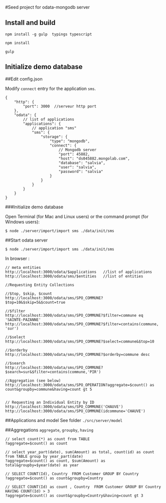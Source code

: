 #Seed project for odata-mongodb server


## Install and build

`npm install -g gulp  typings typescript`

`npm install`

`gulp`

## Initialize demo database

##Edit config.json

Modify `connect` entry for the application `sms`.

```
{
    "http": {
        "port": 3000  //serveur http port
    },
    "odata": {
        // list of applications
        "applications": {
            // application "sms"
            "sms": { 
                "storage": {
                    "type": "mongodb",
                    "connect": {
                        // Mongodb server
                        "port": 45882,
                        "host": "ds045882.mongolab.com",
                        "database": "salvia",
                        "user": "salvia",
                        "password": "salvia"
                    }
                }
            }
        }
    }
}
```

###Initialize demo database

Open Terminal (for Mac and Linux users) or the command prompt (for Windows users):

```
$ node ./server/import/import sms ./data/init/sms
```

##Start odata server
 
```
$ node ./server/import/import sms ./data/init/sms
```
In browser :

```
// meta entities 
http://localhost:3000/odata/$applications   //list of applications
http://localhost:3000/odata/sms/$entities   //list of entities

//Requesting Entity Collections

//$top, $skip, $count
http://localhost:3000/odata/sms/SPO_COMMUNE?$top=10&$skip=5&$count=true

//$filter
http://localhost:3000/odata/sms/SPO_COMMUNE?$filter=commune eq 'SAINTE-PAZANNE'
http://localhost:3000/odata/sms/SPO_COMMUNE?$filter=contains(commune, 'sur')

//$select
http://localhost:3000/odata/sms/SPO_COMMUNE?$select=commune&$top=10

//$orderby
http://localhost:3000/odata/sms/SPO_COMMUNE?$orderby=commune desc

//$search
http://localhost:3000/odata/sms/SPO_COMMUNE?$search=sur&$filter=contains(commune,'PIR')

//Aggregation (see below)
http://localhost:3000/odata/sms/SPO_OPERATION?aggregate=$count() as count&groupby=commune&having=count gt 5


// Requesting an Individual Entity by ID
http://localhost:3000/odata/sms/SPO_COMMUNE('CHAUVE')
http://localhost:3000/odata/sms/SPO_COMMUNE(idcommune='CHAUVE')
```

##Applications and model 
See folder `./src/server/model` 

##Aggregations `aggregate`,  `groupby`, `having`    
```
// select count(*) as count from TABLE 
?aggregate=$count() as count 

// select year_part(date), sum(Amount) as total, count(id) as count from TABLE group by year_part(date)  
?aggregate=$count() as count, $sum(Amount) as total&groupby=$year(date) as year   

// SELECT COUNT(Id), Country  FROM Customer GROUP BY Country
?aggregate=$count() as count&groupby=Country

// SELECT COUNT(Id) as count , Country  FROM Customer GROUP BY Country HAVING COUNT(Id) > 3 
?aggregate=$count() as count&groupby=Country&having=count gt 3

```


